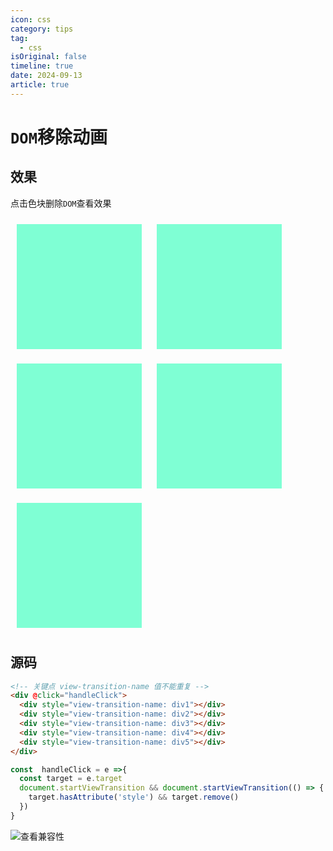 ```yaml
---
icon: css
category: tips
tag:
  - css
isOriginal: false
timeline: true
date: 2024-09-13
article: true
---
```


<!-- more -->

# `DOM`移除动画

## 效果

点击色块删除`DOM`查看效果

<style>
  div[style^=view-transition-name] {
    width: 200px;
    height: 200px;
    display: inline-block;
    background-color: rgb(127, 255, 212);
    margin: 10px;
  }
</style>

<div @click="handleClick">
  <div style="view-transition-name: div1"></div>
  <div style="view-transition-name: div2"></div>
  <div style="view-transition-name: div3"></div>
  <div style="view-transition-name: div4"></div>
  <div style="view-transition-name: div5"></div>
</div>

<script setup>
  const  handleClick = e =>{
    const target = e.target
    document.startViewTransition(() => {
      target.hasAttribute('style') && target.remove()
    })
  }
</script>

## 源码

```html
<!-- 关键点 view-transition-name 值不能重复 -->
<div @click="handleClick">
  <div style="view-transition-name: div1"></div>
  <div style="view-transition-name: div2"></div>
  <div style="view-transition-name: div3"></div>
  <div style="view-transition-name: div4"></div>
  <div style="view-transition-name: div5"></div>
</div>
```

```js
const  handleClick = e =>{
  const target = e.target
  document.startViewTransition && document.startViewTransition(() => {
    target.hasAttribute('style') && target.remove()
  })
}
```

![查看兼容性](https://caniuse.com/?search=view-transition-name)